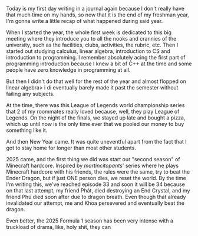Today is my first day writing in a journal again because I don't really have that much time on my hands, so now that it is the end of my freshman year, I'm gonna write a little recap of what happened during said year.

When I started the year, the whole first week is dedicated to this big meeting where they introduce you to all the nooks and crannies of the university, such as the facilities, clubs, activities, the rubric, etc. Then I started out studying calculus, linear algebra, introduction to CS and introduction to programming. I remember absolutely acing the first part of programming introduction because I knew a bit of C++ at the time and some people have zero knowledge in programming at all.

But then I didn't do that well for the rest of the year and almost flopped on linear algebra> i di eventually barely made it past the semester without failing any subjects.

At the time, there was this League of Legends world championship series that 2 of my roommates really loved because, well, they play League of Legends. On the night of the finals, we stayed up late and bought a pizza, which up until now is the only time ever that we pooled our money to buy something like it.

And then New Year came. It was quite uneventful apart from the fact that I got to stay home for longer than most other students.

2025 came, and the first thing we did was start our "second season" of Minecraft hardcore. Inspired by *martincitopants*' series where he plays Minecraft hardcore with his friends, the rules were the same, try to beat the Ender Dragon, but if just ONE person dies, we reset the world. By the time I'm writing this, we've reached episode 33 and soon it will be 34 because on that last attempt, my friend Phát, died destroying an End Crystal, and my friend Phú died soon after due to dragon breath. Even though that already invalidated our attempt, me and Khoa persevered and eventually beat the dragon.

Even better, the 2025 Formula 1 season has been very intense with a truckload of drama, like, holy shit, they can 